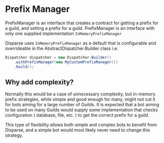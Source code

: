 # Prefix Manager

PrefixManager is an interface that creates a contract for getting a prefix for a guild, and setting a prefix for a guild.  PrefixManager is an interface with only one supplied implementation `InMemoryPrefixManager`

Disparse uses `InMemoryPrefixManager` as a default that is configurable and overrideable in the AbstractDispatcher.Builder class i.e.

```java
Dispatcher dispatcher = new Dispatcher.Builder()
    .withPrefixManager(new MyCustomPrefixManager())
    .build();
```

## Why add complexity?

Normally this would be a case of unnecessary complexity, but in-memory prefix strategies, while simple and good enough for many, might not cut it for bots aiming for a large number of Guilds.  It is expected that a bot aiming to be used on many Guilds would supply some implementation that checks configuration ( database, file, etc. ) to get the correct prefix for a guild.

This type of flexibility allows both simple and complex bots to benefit from Disparse, and a simple bot would most likely never need to change this strategy.
